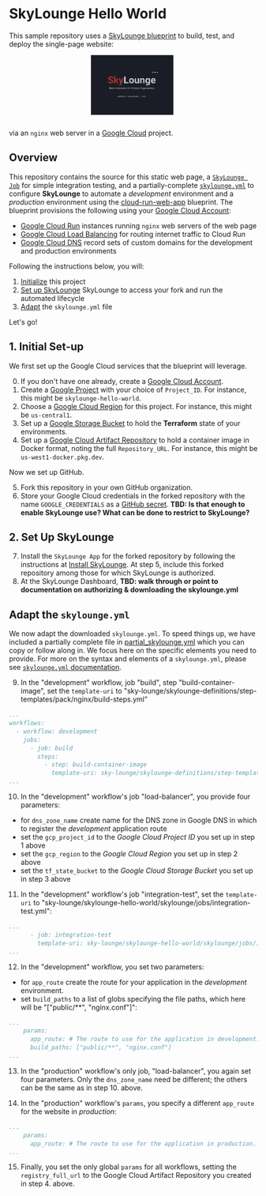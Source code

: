 # SkyLounge Hello World

This sample repository uses a [SkyLounge blueprint]() to build, test, and deploy the single-page website:

<img src="public/img/SkyLounge-Hello-World.jpg" alt="Hello World snapshot" style="width:33%;vertical-align:middle;margin:0 33% 1em 33%">

via an `nginx` web server in a [Google Cloud](https://cloud.google.com) project.

## Overview

This repository contains the source for this static web page, a [`SkyLounge Job`]() for simple integration testing, and a partially-complete [`skylounge.yml`]() to configure **SkyLounge** to automate a *development* environment and a *production* environment using the [cloud-run-web-app](sky-lounge/skylounge-definitions/blueprints/cloud-run-web-app/blueprint.yml) blueprint. The blueprint provisions the following using your [Google Cloud Account](https://console.cloud.google.com/freetrial/signup/tos):
* [Google Cloud Run](https://cloud.google.com/run?hl=en) instances running `nginx` web servers of the web page
* [Google Cloud Load Balancing](https://cloud.google.com/load-balancing?hl=en) for routing internet traffic to Cloud Run
* [Google Cloud DNS](https://cloud.google.com/dns?hl=en) record sets of custom domains for the development and production environments

Following the instructions below, you will:
1. [Initialize](#initial-set-up) this project
2. [Set up SkyLounge](#set-up-skylounge) SkyLounge to access your fork and run the automated lifecycle
3. [Adapt](#complete-the-skyloungeyml) the `skylounge.yml` file

Let's go!

## 1. Initial Set-up

We first set up the Google Cloud services that the blueprint will leverage.

0. If you don't have one already, create a [Google Cloud Account](https://console.cloud.google.com/freetrial/signup/tos).
1. Create a [Google Project](https://cloud.google.com/resource-manager/docs/creating-managing-projects) with your choice of `Project_ID`. For instance, this might be `skylounge-hello-world`.
2. Choose a [Google Cloud Region](https://cloud.google.com/compute/docs/regions-zones?hl=en) for this project. For instance, this might be `us-central1`.
3. Set up a [Google Storage Bucket](https://cloud.google.com/dns?hl=en) to hold the **Terraform** state of your environments.
3. Set up a [Google Cloud Artifact Repository](https://cloud.google.com/artifact-registry?hl=en) to hold a container image in Docker format, noting the full `Repository_URL`. For instance, this might be `us-west1-docker.pkg.dev`.

Now we set up GitHub.

5. Fork this repository in your own GitHub organization.
6. Store your Google Cloud credentials in the forked repository with the name `GOOGLE_CREDENTIALS` as a [GitHub secret](https://docs.github.com/en/actions/security-guides/encrypted-secrets). **TBD: Is that enough to enable SkyLounge use? What can be done to restrict to SkyLounge?**

## 2. Set Up SkyLounge


7. Install the `SkyLounge App` for the forked repository by following the instructions at [Install SkyLounge](https://scribehow.com/shared/Installing_SkyLounge_in_GitHub__D7Ue1BoaS36c8sqW9oMjNQ). At step 5, include this forked repository among those for which SkyLounge is authorized.
8. At the SkyLounge Dashboard, **TBD: walk through or point to documentation on authorizing & downloading the skylounge.yml**

## Adapt the `skylounge.yml`

We now adapt the downloaded `skylounge.yml`. To speed things up, we have included a partially complete file in [partial_skylounge.yml](partial_skylounge.yml) which you can copy or follow along in. We focus here on the specific elements you need to provide. For more on the syntax and elements of a `skylounge.yml`, please see [`skylounge.yml` documentation]().

9. In the "development" workflow, job "build", step "build-container-image", set the `template-uri` to "sky-lounge/skylounge-definitions/step-templates/pack/nginx/build-steps.yml"

```yaml
...
workflows:
  - workflow: development
    jobs:
      - job: build
        steps:
          - step: build-container-image
            template-uri: sky-lounge/skylounge-definitions/step-templates/pack/nginx/build-steps.yml
...
```

10. In the "development" workflow's job "load-balancer", you provide four parameters:
  * for `dns_zone_name` create name for the DNS zone in Google DNS in which to register the *development* application route
  * set the `gcp_project_id` to the *Google Cloud Project ID* you set up in step 1 above
  * set the `gcp_region` to the *Google Cloud Region* you set up in step 2 above
  * set the `tf_state_bucket` to the *Google Cloud Storage Bucket* you set up in step 3 above

11. In the "development" workflow's job "integration-test", set the `template-uri` to "sky-lounge/skylounge-hello-world/skylounge/jobs/integration-test.yml":
```yaml
...
      - job: integration-test
        template-uri: sky-lounge/skylounge-hello-world/skylounge/jobs/integration-test.yml
...
```

12. In the "development" workflow, you set two parameters:
  * for `app_route` create the route for your application in the *development* environment.
  * set `build_paths` to a list of globs specifying the file paths, which here will be "["public/**", "nginx.conf"]":
```yaml
...
    params:
      app_route: # The route to use for the application in development.
      build_paths: ["public/**", "nginx.conf"]
...
```

13. In the "production" workflow's only job, "load-balancer", you again set four parameters. Only the `dns_zone_name` need be different; the others can be the same as in step 10. above.

14. In the "production" workflow's `params`, you specify a different `app_route` for the website in *production*:
```yaml
...
    params:
      app_route: # The route to use for the application in production.
...
```

15. Finally, you set the only global `params` for all workflows, setting the `registry_full_url` to the Google Cloud Artifact Repository you created in step 4. above.
